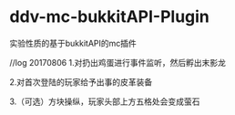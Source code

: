 # ddv-mc-bukkitAPI-Plugin
实验性质的基于bukkitAPI的mc插件

//log 20170806
1.对扔出鸡蛋进行事件监听，然后孵出末影龙

2.对首次登陆的玩家给予出事的皮革装备

3.（可选）方块操纵，玩家头部上方五格处会变成萤石
